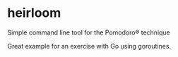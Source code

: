 heirloom
========

Simple command line tool for the Pomodoro® technique

Great example for an exercise with Go using goroutines.
